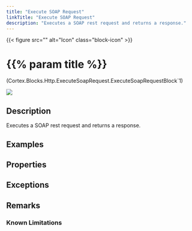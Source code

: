 ```yaml
---
title: "Execute SOAP Request"
linkTitle: "Execute SOAP Request"
description: "Executes a SOAP rest request and returns a response."
---
```


{{< figure src="" alt="Icon" class="block-icon" >}}

# {{% param title %}}

<p class="namespace">(Cortex.Blocks.Http.ExecuteSoapRequest.ExecuteSoapRequestBlock`1)</p>

<img src="/images/work-in-progress.jpg">

## Description

Executes a SOAP rest request and returns a response.

## Examples

## Properties

## Exceptions

## Remarks

### Known Limitations

